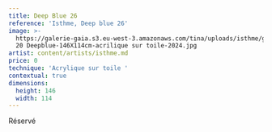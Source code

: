 ```yaml
---
title: Deep Blue 26
reference: 'Isthme, Deep blue 26'
image: >-
  https://galerie-gaia.s3.eu-west-3.amazonaws.com/tina/uploads/isthme/galerie-gaia- 
  20 Deepblue-146X114cm-acrilique sur toile-2024.jpg
artist: content/artists/isthme.md
price: 0
technique: 'Acrylique sur toile '
contextual: true
dimensions:
  height: 146
  width: 114
---
```


Réservé
